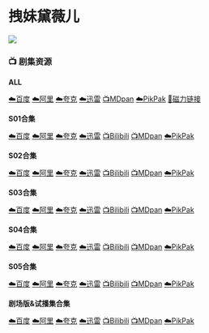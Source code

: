 # 拽妹黛薇儿
![](/image/拽妹黛薇儿.jpg)

### **📺 剧集资源**

**ALL** 

[☁️百度](https://pan.baidu.com/s/1V-ra-OrUvxOEotSnQZyENA?pwd=nncs) [☁️阿里](https://www.alipan.com/s/X9zDhCWGK9V) [☁️夸克](https://pan.quark.cn/s/91af7e884d29) [☁️迅雷](https://pan.xunlei.com/s/VNnhIkUBz5Qug3ia-FvDceDoA1?pwd=yt2v#) [📺MDpan](https://pan.mdsub.top/%E6%8B%BD%E5%A6%B9%E9%BB%9B%E8%96%87%E5%84%BF) [☁️PikPak](https://mypikpak.com/s/VNmWVFoGciWPdsGKQgqAHgVlo1) [🧲磁力链接](magnet:?xt=urn:btih:55d9e10946b7412d565a8261f378299ec5eef44a)

**S01合集**  <Badge type="warning" text="漫迪MDsub" />

[☁️百度](https://pan.baidu.com/s/1V-ra-OrUvxOEotSnQZyENA?pwd=nncs) [☁️阿里](https://www.alipan.com/s/X9zDhCWGK9V) [☁️夸克](https://pan.quark.cn/s/91af7e884d29) [☁️迅雷](https://pan.xunlei.com/s/VNnhJPG3O6DliGBEYx6S_OMLA1?pwd=q2zp#) [📺Bilibili](https://www.bilibili.com/bangumi/play/ss2953) [📺MDpan](https://pan.mdsub.top/%E6%8B%BD%E5%A6%B9%E9%BB%9B%E8%96%87%E5%84%BF) [☁️PikPak](https://mypikpak.com/s/VNmWVFoGciWPdsGKQgqAHgVlo1)

**S02合集**  <Badge type="warning" text="漫迪MDsub" />

[☁️百度](https://pan.baidu.com/s/1V-ra-OrUvxOEotSnQZyENA?pwd=nncs) [☁️阿里](https://www.alipan.com/s/X9zDhCWGK9V) [☁️夸克](https://pan.quark.cn/s/91af7e884d29) [☁️迅雷](https://pan.xunlei.com/s/VNnhJLigjSaVuEAXXnU6kj8YA1?pwd=9vxu#) [📺Bilibili](https://www.bilibili.com/bangumi/play/ss2954) [📺MDpan](https://pan.mdsub.top/%E6%8B%BD%E5%A6%B9%E9%BB%9B%E8%96%87%E5%84%BF) [☁️PikPak](https://mypikpak.com/s/VNmWVFoGciWPdsGKQgqAHgVlo1)

**S03合集**  <Badge type="warning" text="漫迪MDsub" />

[☁️百度](https://pan.baidu.com/s/1V-ra-OrUvxOEotSnQZyENA?pwd=nncs) [☁️阿里](https://www.alipan.com/s/X9zDhCWGK9V) [☁️夸克](https://pan.quark.cn/s/91af7e884d29) [☁️迅雷](https://pan.xunlei.com/s/VNnhJFc-FVhSWeLwDIXxZsQXA1?pwd=ktd7#) [📺Bilibili](https://www.bilibili.com/bangumi/play/ss2955) [📺MDpan](https://pan.mdsub.top/%E6%8B%BD%E5%A6%B9%E9%BB%9B%E8%96%87%E5%84%BF) [☁️PikPak](https://mypikpak.com/s/VNmWVFoGciWPdsGKQgqAHgVlo1)

**S04合集**  <Badge type="warning" text="漫迪MDsub" />

[☁️百度](https://pan.baidu.com/s/1V-ra-OrUvxOEotSnQZyENA?pwd=nncs) [☁️阿里](https://www.alipan.com/s/X9zDhCWGK9V) [☁️夸克](https://pan.quark.cn/s/91af7e884d29) [☁️迅雷](https://pan.xunlei.com/s/VNnhJCLYjSaVuEAXXnU6khu8A1?pwd=hsfu#) [📺Bilibili](https://www.bilibili.com/bangumi/play/ss2956) [📺MDpan](https://pan.mdsub.top/%E6%8B%BD%E5%A6%B9%E9%BB%9B%E8%96%87%E5%84%BF) [☁️PikPak](https://mypikpak.com/s/VNmWVFoGciWPdsGKQgqAHgVlo1)

**S05合集**  <Badge type="tip" text="O君译制" />

[☁️百度](https://pan.baidu.com/s/1V-ra-OrUvxOEotSnQZyENA?pwd=nncs) [☁️阿里](https://www.alipan.com/s/X9zDhCWGK9V) [☁️夸克](https://pan.quark.cn/s/91af7e884d29) [☁️迅雷](https://pan.xunlei.com/s/VNnhInyR95sz6Xth82u_EfMLA1?pwd=u9mf#) [📺Bilibili](https://www.bilibili.com/bangumi/play/ss6298) [📺MDpan](https://pan.mdsub.top/%E6%8B%BD%E5%A6%B9%E9%BB%9B%E8%96%87%E5%84%BF) [☁️PikPak](https://mypikpak.com/s/VNmWVFoGciWPdsGKQgqAHgVlo1)

**剧场版&试播集合集**  <Badge type="warning" text="漫迪MDsub" />

[☁️百度](https://pan.baidu.com/s/1V-ra-OrUvxOEotSnQZyENA?pwd=nncs) [☁️阿里](https://www.alipan.com/s/X9zDhCWGK9V) [☁️夸克](https://pan.quark.cn/s/91af7e884d29) [☁️迅雷](https://pan.xunlei.com/s/VNnhJVxSig6iwEqUa6QdhKpZA1?pwd=ki5r#) [📺Bilibili](https://www.bilibili.com/bangumi/play/ss3015) [📺MDpan](https://pan.mdsub.top/%E6%8B%BD%E5%A6%B9%E9%BB%9B%E8%96%87%E5%84%BF) [☁️PikPak](https://mypikpak.com/s/VNmWVFoGciWPdsGKQgqAHgVlo1)